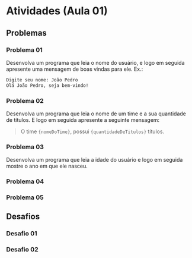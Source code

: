 # Atividades (Aula 01)

## Problemas

### Problema 01

Desenvolva um programa que leia o nome do usuário, e logo em seguida apresente uma mensagem de boas vindas para ele. Ex.:

```sh
Digite seu nome: João Pedro
Olá João Pedro, seja bem-vindo!
```

### Problema 02

Desenvolva um programa que leia o nome de um time e a sua quantidade de títulos. E logo em seguida apresente a seguinte mensagem:

> O time `{nomeDoTime}`, possui `{quantidadeDeTitulos}` títulos.

### Problema 03

Desenvolva um programa que leia a idade do usuário e logo em seguida mostre o ano em que ele nasceu.

### Problema 04

### Problema 05

## Desafios

### Desafio 01

### Desafio 02
